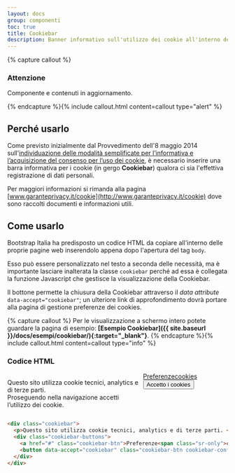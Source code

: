 ```yaml
---
layout: docs
group: componenti
toc: true
title: Cookiebar
description: Banner informativo sull'utilizzo dei cookie all'interno del sito web
---
```


{% capture callout %}

### Attenzione

Componente e contenuti in aggiornamento.

{% endcapture %}{% include callout.html content=callout type="alert" %}

## Perché usarlo

Come previsto inizialmente dal Provvedimento dell'8 maggio 2014 sull'[individuazione delle modalità semplificate per l’informativa e l’acquisizione del consenso per l’uso dei cookie](http://www.garanteprivacy.it/web/guest/home/docweb/-/docweb-display/docweb/3118884), è necessario inserire una barra informativa per i cookie (in gergo **Cookiebar**) qualora ci sia l'effettiva registrazione di dati personali.

Per maggiori informazioni si rimanda alla pagina [www.garanteprivacy.it/cookie](http://www.garanteprivacy.it/cookie) dove sono raccolti documenti e informazioni utili.

## Come usarlo

Bootstrap Italia ha predisposto un codice HTML da copiare all'interno delle proprie pagine web inserendolo appena dopo l'apertura del tag `body`.

Esso può essere personalizzato nel testo a seconda delle necessità, ma è importante lasciare inalterata la classe `cookiebar` perché ad essa è collegata la funzione Javascript che gestisce la visualizzazione della Cookiebar.

Il bottone permette la chiusura della Cookiebar attraverso il _data attribute_ `data-accept="cookiebar"`; un ulteriore link di approfondimento dovrà portare alla pagina di gestione preferenze dei cookies.

{% capture callout %}
Per le visualizzazione a schermo intero potete guardare la pagina di esempio: **[Esempio Cookiebar]({{ site.baseurl }}/docs/esempi/cookiebar/){:target="\_blank"}**.
{% endcapture %}{% include callout.html content=callout type="info" %}

### Codice HTML

<style>
  /* Style override for Documentation purposes */

  .bd-example .cookiebar {
    display: block !important;
    position: relative !important;
  }

  @media (min-width: 768px) {
    .bd-example .cookiebar {
      display: flex !important;
    }
  }

}
</style>
<div class="bd-example">
    <div class="cookiebar">
        <p>Questo sito utilizza cookie tecnici, analytics e di terze parti. <br>Proseguendo nella navigazione accetti l’utilizzo dei cookie.</p>
        <div class="cookiebar-buttons">
            <a href="#" class="cookiebar-btn">Preferenze<span class="sr-only">cookies</span></a>
            <button data-accept="cookiebar" class="cookiebar-btn cookiebar-confirm">Accetto<span class="sr-only"> i cookies</span></button>
        </div>
    </div>
</div>

```html
<div class="cookiebar">
  <p>Questo sito utilizza cookie tecnici, analytics e di terze parti. <br />Proseguendo nella navigazione accetti l’utilizzo dei cookie.</p>
  <div class="cookiebar-buttons">
    <a href="#" class="cookiebar-btn">Preferenze<span class="sr-only">cookies</span></a>
    <button data-accept="cookiebar" class="cookiebar-btn cookiebar-confirm">Accetto<span class="sr-only"> i cookies</span></button>
  </div>
</div>
```
